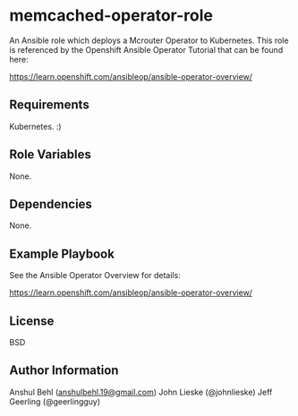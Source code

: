 memcached-operator-role
=========

An Ansible role which deploys a Mcrouter Operator to Kubernetes. This role is referenced by the Openshift Ansible Operator Tutorial that can be found here:

https://learn.openshift.com/ansibleop/ansible-operator-overview/

Requirements
------------

Kubernetes. :)

Role Variables
--------------

None.

Dependencies
------------

None.

Example Playbook
----------------

See the Ansible Operator Overview for details:

https://learn.openshift.com/ansibleop/ansible-operator-overview/

License
-------

BSD

Author Information
------------------

Anshul Behl (anshulbehl.19@gmail.com)
John Lieske (@johnlieske)
Jeff Geerling (@geerlingguy)
